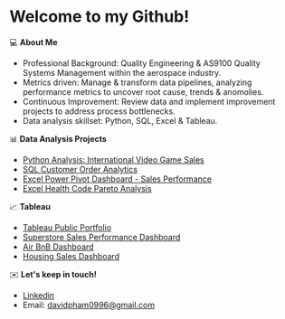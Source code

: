 # Welcome to my Github! 

💻 **About Me** 

- Professional Background: Quality Engineering & AS9100 Quality Systems Management within the aerospace industry.
- Metrics driven: Manage & transform data pipelines, analyzing performance metrics to uncover root cause, trends & anomolies.
- Continuous Improvement: Review data and implement improvement projects to address process bottlenecks. 
- Data analysis skillset: Python, SQL, Excel & Tableau. 

📊 **Data Analysis Projects** 

- [Python Analysis: International Video Game Sales](https://github.com/davidpham1996/Video-Game-Sales)
- [SQL Customer Order Analytics](https://github.com/davidpham1996/SQL-Customer-Order-Analytics)
- [Excel Power Pivot Dashboard - Sales Performance](https://github.com/davidpham1996/Cookie-Sales---Power-Pivot-Project)
- [Excel Health Code Pareto Analysis](https://github.com/davidpham1996/Health-Analytics/blob/main/Health%20Code%20Pareto%20Analysis.pdf)

📈 **Tableau** 
- [Tableau Public Portfolio](https://public.tableau.com/app/profile/david.pham5201/vizzes)
- [Superstore Sales Performance Dashboard](https://public.tableau.com/app/profile/david.pham5201/viz/SuperstoreSalesPerformanceDashboard_16976793156430/Dashboard1)
- [Air BnB Dashboard](https://public.tableau.com/app/profile/david.pham5201/viz/AirBnBDashboard_16976791250410/Dashboard1)
- [Housing Sales Dashboard](https://public.tableau.com/app/profile/david.pham5201/viz/KingCountyHouseSales_16980222818870/KingCountyHouseSales?publish=yes)

✉️ **Let's keep in touch!** 
- [Linkedin](https://www.linkedin.com/in/davidpham96/)
- Email: davidpham0996@gmail.com
